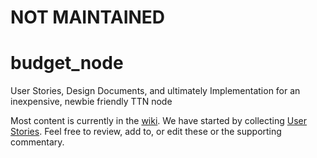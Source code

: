 **NOT MAINTAINED**
=============

# budget_node
User Stories, Design Documents, and ultimately Implementation for an inexpensive, newbie friendly TTN node

Most content is currently in the [wiki](https://github.com/things-nyc/budget_node/wiki).  We have started by collecting [User Stories](https://github.com/things-nyc/budget_node/wiki/User-Stories).  Feel free to review, add to, or edit these or the supporting commentary.

